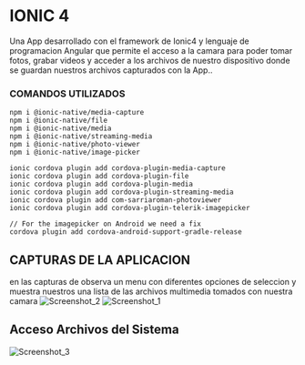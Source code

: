 # IONIC 4
Una App desarrollado con el framework de Ionic4 y lenguaje de programacion Angular que permite el acceso a la camara para poder tomar fotos, grabar videos y acceder a los archivos de nuestro dispositivo donde se guardan nuestros archivos capturados con la App..

### COMANDOS UTILIZADOS

    npm i @ionic-native/media-capture
    npm i @ionic-native/file
    npm i @ionic-native/media
    npm i @ionic-native/streaming-media
    npm i @ionic-native/photo-viewer
    npm i @ionic-native/image-picker

    ionic cordova plugin add cordova-plugin-media-capture
    ionic cordova plugin add cordova-plugin-file
    ionic cordova plugin add cordova-plugin-media
    ionic cordova plugin add cordova-plugin-streaming-media
    ionic cordova plugin add com-sarriaroman-photoviewer
    ionic cordova plugin add cordova-plugin-telerik-imagepicker

    // For the imagepicker on Android we need a fix
    cordova plugin add cordova-android-support-gradle-release

## CAPTURAS DE LA APLICACION
en las capturas de observa un menu con diferentes opciones de seleccion y muestra nuestros una lista de las archivos multimedia tomados con nuestra camara
![Screenshot_2](https://user-images.githubusercontent.com/55968997/83952669-d0373700-a7ff-11ea-8a78-45df8128719f.png)
![Screenshot_1](https://user-images.githubusercontent.com/55968997/83952623-95cd9a00-a7ff-11ea-8f3d-bddff9c21a3d.png)


## Acceso Archivos del Sistema
![Screenshot_3](https://user-images.githubusercontent.com/55968997/83952684-fa88f480-a7ff-11ea-9ce3-3dc3d6d7196c.png)

